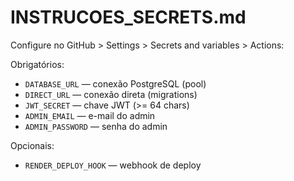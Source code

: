 # INSTRUCOES_SECRETS.md

Configure no GitHub > Settings > Secrets and variables > Actions:

Obrigatórios:
- `DATABASE_URL` — conexão PostgreSQL (pool)
- `DIRECT_URL` — conexão direta (migrations)
- `JWT_SECRET` — chave JWT (>= 64 chars)
- `ADMIN_EMAIL` — e-mail do admin
- `ADMIN_PASSWORD` — senha do admin

Opcionais:
- `RENDER_DEPLOY_HOOK` — webhook de deploy
